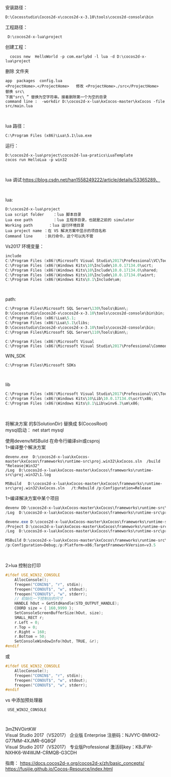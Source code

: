 安装路径：  

```
D:\Cocosstudio\Cocos2d-x\cocos2d-x-3.10\tools\cocos2d-console\bin
```


工程路径：

```
 D:\cocos2d-x-lua\project   
```


创建工程：

```
  cocos new  HelloWorld -p com.earlybd -l lua -d D:\cocos2d-x-lua\project  
```


删除 文件夹

```
app  packages  config.lua   
<ProjectHome>.</ProjectHome>   修改 <ProjectHome>./src</ProjectHome>  替换 src\     
下面"src\ ” 替换为空字符串。接着删除第一个为空的目录      
command line :  -workdir D:\cocos2d-x-lua\kxCocos-master\kxCocos -file src/main.lua                                                                            
```

​                               

lua 路径：

```
C:\Program Files (x86)\Lua\5.1\lua.exe   
```


运行：                                    

```
D:\cocos2d-x-lua\project\cocos2d-lua-pratics\LuaTemplate                                          
cocos run HelloLua -p win32     
```

​                                                                                                     

lua 调试:https://blog.csdn.net/han1558249222/article/details/53365289、                                                       

​                                                                                   



lua: 

```
D:\cocos2d-x-lua\project                                                                                                        
Lua script folder    ：lua 脚本目录                
Lua exe path         ：lua 主程序目录，也就是之前的 simulator                  
Working path       ：lua 运行环境目录                                
Lua project name ：在 VS 解决方案中显示的项目名称                            
Command line     ：执行命令，这个可以先不管                                                                                              
```



Vs2017 环境变量：  

```powershell
include                   
C:\Program Files (x86)\Microsoft Visual Studio\2017\Professional\VC\Tools\MSVC\14.14.26428\include;                 
C:\Program Files (x86)\Windows Kits\10\Include\10.0.17134.0\ucrt;                               
C:\Program Files (x86)\Windows Kits\10\Include\10.0.17134.0\shared;                     
C:\Program Files (x86)\Windows Kits\10\Include\10.0.17134.0\winrt;                           
C:\Program Files (x86)\Windows Kits\8.1\Include\um;   
```

​                                  

path:                     

```powershell
C:\Program Files\Microsoft SQL Server\130\Tools\Binn\;                            
D:\Cocosstudio\Cocos2d-x\cocos2d-x-3.10\tools\cocos2d-console\bin\bin;                           
C:\Program Files (x86)\Lua\5.1;                    
C:\Program Files (x86)\Lua\5.1\clibs;                                    
D:\Cocosstudio\Cocos2d-x\cocos2d-x-3.10\tools\cocos2d-console\bin;                       
C:\Program Files\Microsoft SQL Server\110\Tools\Binn\;                                                                                                                                

C:\Program Files (x86)\Microsoft Visual                                   Studio\2017\Professional\VC\Tools\MSVC\14.14.26428\bin\Hostx86\x86;                           
C:\Program Files (x86)\Microsoft Visual Studio\2017\Professional\Common7\IDE;
```

WIN_SDK                                                             

```
C:\Program Files\Microsoft SDKs        
```

​                                               



lib

```powershell
C:\Program Files (x86)\Microsoft Visual Studio\2017\Professional\VC\Tools\MSVC\14.14.26428\lib;                 
C:\Program Files (x86)\Windows Kits\10\Lib\10.0.17134.0\ucrt\x86;                  
C:\Program Files (x86)\Windows Kits\8.1\Lib\winv6.3\um\x86;      
```

​                                                                                                                  



将解决方案 的$(SolutionDir)  替换成 $(CocosRoot)                      
mysql启动：  net start mysql                                                                    



使用devenv/MSBuild 在命令行编译sln或csproj                                                                                     
1>编译整个解决方案                                    

```
devenv.exe  D:\cocos2d-x-lua\kxCocos-master\kxCocos\frameworks\runtime-src\proj.win32\kxCocos.sln  /build "Release|Win32" 
/Log  D:\cocos2d-x-lua\kxCocos-master\kxCocos\frameworks\runtime-src\proj.win32\1.log                                              

MSBuild   D:\cocos2d-x-lua\kxCocos-master\kxCocos\frameworks\runtime-src\proj.win32\kxCocos.sln   /t:Rebuild /p:Configuration=Release                                                                                                                                                    
```

1>编译解决方案中某个项目

```powershell
devenv DD:\cocos2d-x-lua\kxCocos-master\kxCocos\frameworks\runtime-src\proj.win32\kxCocos.vcxproj  /build "Release|Win32"            
/Log  D:\cocos2d-x-lua\kxCocos-master\kxCocos\frameworks\runtime-src\proj.win32\1.log                                                                          

devenv.exe D:\cocos2d-x-lua\kxCocos-master\kxCocos\frameworks\runtime-src\proj.win32\kxCocos.sln /build "Release|Win32"           
/Project D:\cocos2d-x-lua\kxCocos-master\kxCocos\frameworks\runtime-src\proj.win32\kxCocos  
/Log  D:\cocos2d-x-lua\kxCocos-master\kxCocos\frameworks\runtime-src\proj.win32\1.log                                                           

MSBuild D:\cocos2d-x-lua\kxCocos-master\kxCocos\frameworks\runtime-src\proj.win32\kxCocos.vcxproj  /t:Clean                                                                           
/p:Configuration=Debug;/p:Platform=x86;TargetFrameworkVersion=v3.5          
```

​                                                                              



2>lua  控制台打印

```c
#ifdef USE_WIN32_CONSOLE                        
	AllocConsole();             
	freopen("CONIN$", "r", stdin);            
	freopen("CONOUT$", "w", stdout);                     
	freopen("CONOUT$", "w", stderr);                    
	// 初始化一下控制台的尺寸                   
	HANDLE hOut = GetStdHandle(STD_OUTPUT_HANDLE);              
	COORD size = { 160,9999 };                  
	SetConsoleScreenBufferSize(hOut, size);                 
	SMALL_RECT r;                        
	r.Left = 0;                     
	r.Top = 0;                    
	r.Right = 160;                          
	r.Bottom = 50;                                         
	SetConsoleWindowInfo(hOut, TRUE, &r);                   
#endif                           
```

或 

```c
#ifdef USE_WIN32_CONSOLE            
	AllocConsole();              
	freopen("CONIN$", "r", stdin);              
	freopen("CONOUT$", "w", stdout);                  
	freopen("CONOUT$", "w", stderr);                      
#endif                             
```



vs 中添加预处理器 

```
 USE_WIN32_CONSOLE        
```

​                             

3mZNVOirtKW                                                                                
Visual Studio 2017（VS2017） 企业版 Enterprise 注册码：NJVYC-BMHX2-G77MM-4XJMR-6Q8QF                   
Visual Studio 2017（VS2017） 专业版Professional 激活码key：KBJFW-NXHK6-W4WJM-CRMQB-G3CDH   


指南：
https://docs.cocos2d-x.org/cocos2d-x/zh/basic_concepts/      
https://fusijie.github.io/Cocos-Resource/index.html     



